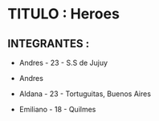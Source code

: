  # TITULO : Heroes
 ## INTEGRANTES : 
 * Andres  - 23 - S.S de Jujuy
 * Andres 
 * Aldana - 23 - Tortuguitas, Buenos Aires


 * Emiliano - 18 - Quilmes 
